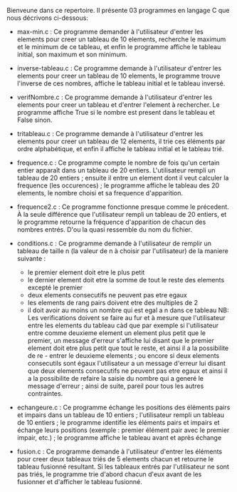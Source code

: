 Bienveune dans ce repertoire. Il présente 03 programmes en langage C que nous décrivons ci-dessous:


  * max-min.c :  Ce programme demander à l'utilisateur d'entrer les elements pour creer un tableau de 10 elements, recherche le maximum et le minimum de ce tableau, et enfin le programme affiche le tableau initial, son maximum et son minimum.
  
  
  
 * inverse-tableau.c : Ce programme demande à l'utilisateur d'entrer les elements pour creer un tableau de 10 elements, le programme trouve l'inverse de ces nombres, affiche le tableau initial et le tableau inversé.
 
 
 
 * verifNombre.c :  Ce programme demande à l'utilisateur d'entrer les elements pour creer un tableau et d'entrer l'element à rechercher. Le programme affiche True si le nombre est present dans le tableau et False sinon.
  
 
 * tritableau.c : Ce programme demande à l'utilisateur d'entrer les elements pour creer un tableau de 12 elements, il trie ces éléments par ordre alphabétique, et enfin il affiche le tableau initial et le tableau trié.


 * frequence.c :   Ce programme compte le nombre de fois qu'un certain entier apparaît dans un tableau de 20 entiers. L'utilisateur rempli un tableau de 20 entiers ; ensuite il entre un element dont il veut calculer la frequence (les occurences) ; le programme affiche le tableau des 20 elements, le nombre choisi et sa frequence d'apparition.
 
 
 * frequence2.c :  Ce programme fonctionne presque comme le précedent. À la seule différence que l'utilisateur rempli un tableau de 20 entiers, et le programme retourne la fréquence d'apparition de chacun des nombres entrés. D'ou la quasi ressemble du nom du fichier.
 
 * conditions.c : Ce programme demande à l'utilisateur de remplir un tableau de taille n (la valeur de n à choisir par l'utilisateur) de la maniere suivante : 
    - le premier element doit etre le plus petit
    - le dernier element doit etre la somme de tout le reste des elements excepté le premier
    - deux elements consecutifs ne peuvent pas etre egaux
    - les elements de rang pairs doivent etre des multiples de 2
    - il doit avoir au moins un nombre qui est egal a n dans ce tableau
NB: Les verifications doivent se faire au fur et à mesure que l'utilisateur entre les elements du tableau càd que par exemple si l'utilisateur entre comme deuxieme element un element plus petit que le premier, un message d'erreur s'affiche lui disant que le premier element doit etre plus petit que tout le reste, et ainsi il a la possibilite de re - entrer le deuxieme elements ; ou encore si deux elements consecutils sont égaux l'utilisateur a un message d'erreur lui disant que deux elements consecutifs ne peuvent pas etre egaux et ainsi il a la possibilite de refaire la saisie du nombre qui a generé le message d'erreur ; ainsi de suite, pareil pour tous les autres contraintes.
  
 * echangeure.c :  Ce programme échange les positions des éléments pairs et impairs dans un tableau de 10 entiers ; l'utilisateur rempli un tableau de 10 entiers ; le programme identifie les éléments pairs et impairs et échange leurs positions (exemple : premier élément pair avec le premier impair, etc.) ; le programme affiche le tableau avant et après échange
 
 * fusion.c : Ce programme demande à l'utilisateur d'entrer les éléments pour creer deux tableaux triés de 5 elements chacun et retourne le tableau fusionné resultant. Si les tableaux entrés par l'utilisateur ne sont pas triés, le programme trie  d'abord chacun d'eux avant de les fusionner et d'afficher le tableau fusionné.


